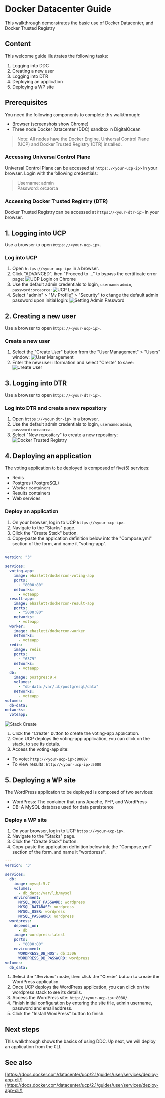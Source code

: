 # Docker Datacenter Guide

This walkthrough demonstrates the basic use of Docker Datacenter, and Docker Trusted Registry.

## Content

This welcome guide illustrates the following tasks:

1. Logging into DDC
1. Creating a new user
1. Logging into DTR
1. Deploying an application
1. Deploying a WP site

## Prerequisites

You need the following components to complete this walkthrough:

* Browser (screenshots show Chrome)
* Three node Docker Datacenter (DDC) sandbox in DigitalOcean

> Note: All nodes have the Docker Engine, Universal Control Plane (UCP) and Docker Trusted Registry (DTR) installed.

### Accessing Universal Control Plane

Universal Control Plane can be accessed at `https://<your-ucp-ip>` in your browser. Login with the following credentials:

> Username: admin <br>
> Password: orcaorca

### Accessing Docker Trusted Registry (DTR)

Docker Trusted Registry can be accessed at `https://<your-dtr-ip>` in your browser.

## 1. Logging into UCP

Use a browser to open `https://<your-ucp-ip>`.

### Log into UCP

1. Open `https://<your-ucp-ip>` in a browser.
1. Click "ADVANCED", then "Proceed to ..." to bypass the certificate error page:
![UCP Login on Chrome](assets/advanced-settings.png)
1. Use the default admin credentials to login, `username:admin`, `password:orcaorca`:
![UCP Login](assets/ucp-login.png)
1. Select "admin" > "My Profile" > "Security" to change the default admin password upon initial login:
![Setting Admin Password](assets/ucp-password-change.png)

## 2. Creating a new user

Use a browser to open `https://<your-ucp-ip>`.

### Create a new user

1. Select the "Create User" button from the "User Management" > "Users" window:
![User Management](assets/ucp-user-management.png)
1. Enter the new user information and select "Create" to save:
![Create User](assets/ucp-create-user.png)

## 3. Logging into DTR

Use a browser to open `https://<your-dtr-ip>`.

### Log into DTR and create a new repository

1. Open `https://<your-dtr-ip>` in a browser.
1. Use the default admin credentials to login, `username:admin`, `password:orcaorca`.
1. Select "New repository" to create a new repository:
![Docker Trusted Registry](assets/dtr-overview.png)

## 4. Deploying an application

The voting application to be deployed is composed of five(5) services:
* Redis
* Postgres (PostgreSQL)
* Worker containers
* Results containers
* Web services

### Deploy an application

1. On your browser, log in to UCP `https://<your-ucp-ip>`.
1. Navigate to the "Stacks" page.
1. Click the "Create Stack" button.
1. Copy-paste the application definition below into the "Compose.yml" section of the form, and name it "voting-app".

```yaml
---
version: "3"

services:
  voting-app:
    image: ehazlett/dockercon-voting-app
    ports:
      - "8000:80"
    networks:
      - voteapp
  result-app:
    image: ehazlett/dockercon-result-app
    ports:
      - "5000:80"
    networks:
      - voteapp
  worker:
    image: ehazlett/dockercon-worker
    networks:
      - voteapp
  redis:
    image: redis
    ports:
      - "6379"
    networks:
      - voteapp
  db:
    image: postgres:9.4
    volumes:
      - "db-data:/var/lib/postgresql/data"
    networks:
      - voteapp
volumes:
  db-data:
networks:
  voteapp:
```
![Stack Create](assets/ucp-stack-create.png)
1. Click the "Create" button to create the voting-app application.
1. Once UCP deploys the voting-app application, you can click on the stack, to see its details.
1. Access the voting-app site:
* To vote: `http://<your-ucp-ip>:8000/`
* To view results: `http://<your-ucp-ip>:5000`

## 5. Deploying a WP site

The WordPress application to be deployed is composed of two services:
* WordPress: The container that runs Apache, PHP, and WordPress
* DB: A MySQL database used for data persistence

### Deploy a WP site

1. On your browser, log in to UCP `https://<your-ucp-ip>`.
1. Navigate to the "Stacks" page.
1. Click the "Create Stack" button.
1. Copy-paste the application definition below into the "Compose.yml" section of the form, and name it "wordpress".

```yaml
---
version: '3'

services:
  db:
    image: mysql:5.7
    volumes:
      - db_data:/var/lib/mysql
    environment:
      MYSQL_ROOT_PASSWORD: wordpress
      MYSQL_DATABASE: wordpress
      MYSQL_USER: wordpress
      MYSQL_PASSWORD: wordpress
  wordpress:
    depends_on:
      - db
    image: wordpress:latest
    ports:
      - "8080:80"
    environment:
      WORDPRESS_DB_HOST: db:3306
      WORDPRESS_DB_PASSWORD: wordpress
volumes:
  db_data:
```

1. Select the "Services" mode, then click the "Create" button to create the WordPress application.
1. Once UCP deploys the WordPress application, you can click on the wordpress stack to see its details.
1. Access the WordPress site: `http://<your-ucp-ip>:8080/`.
1. Finish initial configuration by entering the site title, admin username, password and email address.
1. Click the "Install WordPress" button to finish.

## Next steps

This walkthrough shows the basics of using DDC. Up next, we will deploy an application from the CLI.

## See also

[https://docs.docker.com/datacenter/ucp/2.1/guides/user/services/deploy-app-cli/](https://docs.docker.com/datacenter/ucp/2.1/guides/user/services/deploy-app-cli/)
